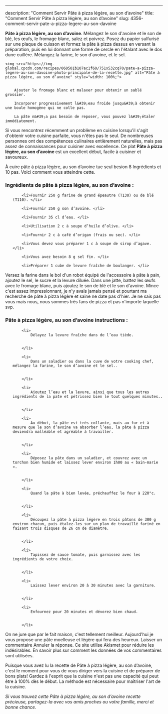 ---
description: "Comment Servir Pâte à pizza légère, au son d’avoine"
title: "Comment Servir Pâte à pizza légère, au son d’avoine"
slug: 4356-comment-servir-pate-a-pizza-legere-au-son-davoine

<p>
	<strong>Pâte à pizza légère, au son d’avoine</strong>. 
	Mélangez le son d&#39;avoine et le son de blé, les œufs, le fromage blanc, salez et poivrez. Posez du papier sulfurisé sur une plaque de cuisson et formez la pâte à pizza dessus en versant la préparation, puis en lui donnant une forme de cercle en l&#39;étalant avec le dos dune cuillère. Mélangez la farine, le son d&#39;avoine, et le sel.
</p>
<p>
	
	<img src="https://img-global.cpcdn.com/recipes/060501b107ac1f60/751x532cq70/pate-a-pizza-legere-au-son-davoine-photo-principale-de-la-recette.jpg" alt="Pâte à pizza légère, au son d’avoine" style="width: 100%;">
	
	
		Ajouter le fromage blanc et malaxer pour obtenir un sablé grossier.
	
		Incorporer progressivement l&#39;eau froide jusqu&#39;à obtenir une boule homogène qui ne colle pas.
	
		La pâte n&#39;a pas besoin de reposer, vous pouvez l&#39;étaler immédiatement.
	
</p>

Si vous rencontrez récemment un problème en cuisine lorsqu'il s'agit d'obtenir votre cuisine parfaite, vous n'êtes pas le seul. De nombreuses personnes ont des compétences culinaires entièrement naturelles, mais pas assez de connaissances pour cuisiner avec excellence. Ce plat <strong> Pâte à pizza légère, au son d’avoine </strong> est un excellent début, facile à cuisiner et savoureux.

<!--inarticleads1-->

À cuire pâte à pizza légère, au son d’avoine tue seul besion 8 Ingrédients et 10 pas. Voici comment vous atteindre cette.

<h3>Ingrédients de pâte à pizza légère, au son d’avoine :</h3>

<ol>
	
		<li>Fournir 250 g farine de grand épeautre (T130) ou de blé (T110). </li>
	
		<li>Fournir 250 g son d’avoine. </li>
	
		<li>Fournir 35 cl d’eau. </li>
	
		<li>Utilisation 2 c à soupe d’huile d’olive. </li>
	
		<li>Fournir 2 c à café d’origan (frais ou sec). </li>
	
		<li>Vous devez vous préparer 1 c à soupe de sirop d’agave. </li>
	
		<li>Vous avez besoin 8 g sel fin. </li>
	
		<li>Préparer 1 cube de levure fraîche de boulanger. </li>
	
</ol>

Versez la farine dans le bol d&#39;un robot équipé de l&#39;accessoire à pâte à pain, ajoutez le sel, le sucre et la levure diluée. Dans une jatte, battez les œufs avec le fromage blanc, puis ajoutez le son de blé et le son d&#39;avoine. Mince c&#39;est assez impressionnant, je n&#39;y avais jamais pensé et pourtant ma recherche de pâte à pizza légère et saine ne date pas d&#39;hier. Je ne sais pas vous mais nous, nous sommes très fans de pizza et pas n&#39;importe laquelle svp. 

<!--inarticleads2-->

<h3>Pâte à pizza légère, au son d’avoine instructions :</h3>

<ol>
	
		<li>
			Délayez la levure fraîche dans de l’eau tiède.
			
			
		</li>
	
		<li>
			Dans un saladier ou dans la cuve de votre cooking chef, mélangez la farine, le son d’avoine et le sel..
			
			
		</li>
	
		<li>
			Ajoutez l’eau et la levure, ainsi que tous les autres ingrédients de la pate et pétrissez bien le tout quelques minutes..
			
			
		</li>
	
		<li>
			Au début, la pâte est très collante, mais au fur et à mesure que le son d’avoine va absorber l’eau, la pâte à pizza deviendra malléable et agréable à travailler.
			
			
		</li>
	
		<li>
			Déposez la pâte dans un saladier, et couvrez avec un torchon bien humide et laissez lever environ 1h00 au « bain-marie ».
			
			
		</li>
	
		<li>
			Quand la pâte à bien levée, préchauffez le four à 220°c.
			
			
		</li>
	
		<li>
			Découpez la pâte à pizza légère en trois pâtons de 300 g environ chacun, puis étalez-les sur un plan de travaillé fariné en faisant trois disques de 26 cm de diamètre.
			
			
		</li>
	
		<li>
			Tapissez de sauce tomate, puis garnissez avec les ingrédients de votre choix.
			
			
		</li>
	
		<li>
			Laissez lever environ 20 à 30 minutes avec la garniture.
			
			
		</li>
	
		<li>
			Enfournez pour 20 minutes et dévorez bien chaud.
			
			
		</li>
	
</ol>

On ne jure que par le fait maison, c&#39;est tellement meilleur. Aujourd&#39;hui je vous propose une pâte moelleuse et légère qui fera des heureux. Laisser un commentaire Annuler la réponse. Ce site utilise Akismet pour réduire les indésirables. En savoir plus sur comment les données de vos commentaires sont utilisées. 

<!--inarticleads1-->

<p>
Puisque vous avez lu la recette de Pâte à pizza légère, au son d’avoine, c'est le moment pour vous de vous diriger vers la cuisine et de préparer de bons plats! Gardez à l'esprit que la cuisine n'est pas une capacité qui peut être à 100% dès le début. La méthode est nécessaire pour maîtriser l'art de la cuisine.
</p>

<p>
<i>Si vous trouvez cette Pâte à pizza légère, au son d’avoine recette précieuse, partagez-la avec vos amis proches ou votre famille, merci et bonne chance.</i>
</p>
